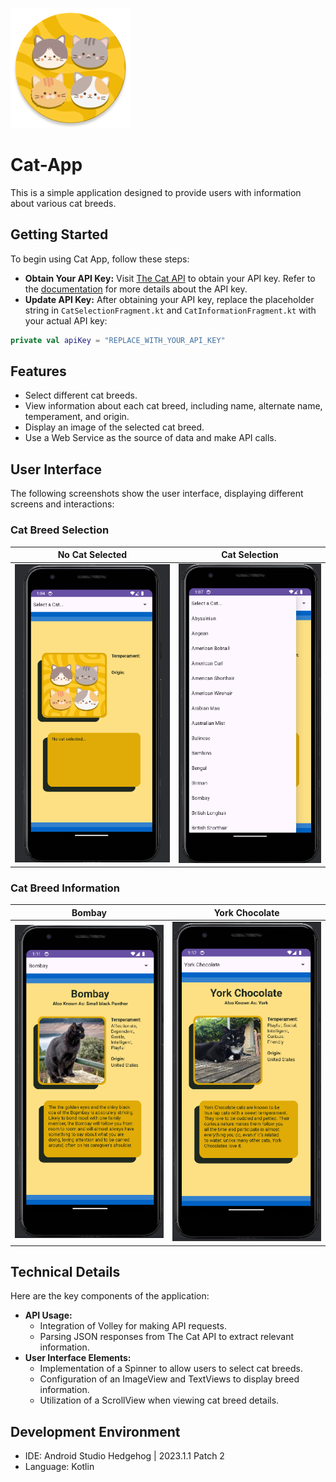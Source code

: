 ![Logo](app/src/main/res/mipmap-xxxhdpi/ic_launcher_round.webp)


# Cat-App
This is a simple application designed to provide users with information about various cat breeds.


## Getting Started
To begin using Cat App, follow these steps:
- **Obtain Your API Key:** Visit [The Cat API](https://thecatapi.com/ "TheCatAPI") to obtain your API key. Refer to the [documentation](https://developers.thecatapi.com/view-account/ylX4blBYT9FaoVd6OhvR?report=FJkYOq9tW) for more details about the API key.
- **Update API Key:** After obtaining your API key, replace the placeholder string in `CatSelectionFragment.kt` and `CatInformationFragment.kt` with your actual API key:
```kotlin
private val apiKey = "REPLACE_WITH_YOUR_API_KEY"
```


## Features
- Select different cat breeds.
- View information about each cat breed, including name, alternate name, temperament, and origin.
- Display an image of the selected cat breed.
- Use a Web Service as the source of data and make API calls.


## User Interface
The following screenshots show the user interface, displaying different screens and interactions:


### Cat Breed Selection
| No Cat Selected        | Cat Selection           |
| ------------- |:-------------:|
| ![Screenshot](assets/screenshot_no_cat_selected.png) | ![Screenshot](assets/screenshot_cat_selection.png) |


### Cat Breed Information
| Bombay        | York Chocolate           |
| ------------- |:-------------:|
| ![Screenshot](assets/screenshot_example_bombay.png) | ![Screenshot](assets/screenshot_example_york_chocolate.png) | 


## Technical Details
Here are the key components of the application:
- **API Usage:**
  - Integration of Volley for making API requests.
  - Parsing JSON responses from The Cat API to extract relevant information.
- **User Interface Elements:**
  - Implementation of a Spinner to allow users to select cat breeds.
  - Configuration of an ImageView and TextViews to display breed information.
  - Utilization of a ScrollView when viewing cat breed details.


## Development Environment
- IDE: Android Studio Hedgehog | 2023.1.1 Patch 2
- Language: Kotlin

